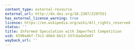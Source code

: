 ```yaml
---
content_type: external-resource
external_url: http://dx.doi.org/10.2307/2297551
has_external_license_warning: true
license: https://en.wikipedia.org/wiki/All_rights_reserved
status: ''
title: Informed Speculation with Imperfect Competition
uid: 6590a4bf-73c2-4bbd-bb13-337cbada5e87
wayback_url: ''
---
```

